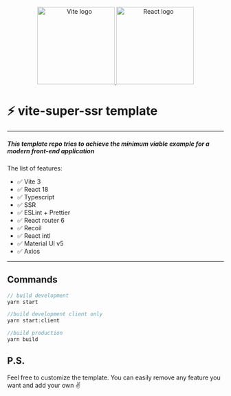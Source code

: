 <p align="center">
  <a href="https://vitejs.dev" target="_blank" rel="noopener noreferrer">
    <img width="180" src="https://vitejs.dev/logo.svg" alt="Vite logo">
  </a>
  <a href="https://reactjs.org" target="_blank" rel="noopener noreferrer">
    <img width="180" src="https://upload.wikimedia.org/wikipedia/commons/a/a7/React-icon.svg" alt="React logo">
  </a>
</p>

#  ⚡ vite-super-ssr template 
---
##### This template repo tries to achieve the minimum viable example for a modern front-end application

The list of features:

- ✅ Vite 3
- ✅ React 18
- ✅ Typescript
- ✅ SSR
- ✅ ESLint + Prettier
- ✅ React router 6
- ✅ Recoil
- ✅ React intl
- ✅ Material UI v5
- ✅ Axios
---
## Commands
```js
// build development
yarn start 

//build development client only
yarn start:client

//build production
yarn build
```

## P.S.
Feel free to customize the template. You can easily remove any feature you want and add your own ✌️